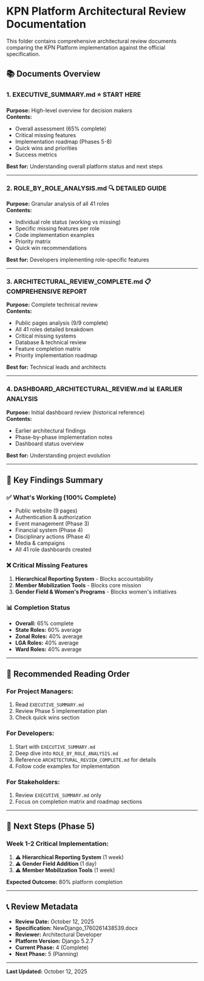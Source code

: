 # KPN Platform Architectural Review Documentation

This folder contains comprehensive architectural review documents comparing the KPN Platform implementation against the official specification.

## 📚 Documents Overview

### 1. **EXECUTIVE_SUMMARY.md** ⭐ START HERE
**Purpose:** High-level overview for decision makers  
**Contents:**
- Overall assessment (65% complete)
- Critical missing features
- Implementation roadmap (Phases 5-8)
- Quick wins and priorities
- Success metrics

**Best for:** Understanding overall platform status and next steps

---

### 2. **ROLE_BY_ROLE_ANALYSIS.md** 🔍 DETAILED GUIDE
**Purpose:** Granular analysis of all 41 roles  
**Contents:**
- Individual role status (working vs missing)
- Specific missing features per role
- Code implementation examples
- Priority matrix
- Quick win recommendations

**Best for:** Developers implementing role-specific features

---

### 3. **ARCHITECTURAL_REVIEW_COMPLETE.md** 📋 COMPREHENSIVE REPORT
**Purpose:** Complete technical review  
**Contents:**
- Public pages analysis (9/9 complete)
- All 41 roles detailed breakdown
- Critical missing systems
- Database & technical review
- Feature completion matrix
- Priority implementation roadmap

**Best for:** Technical leads and architects

---

### 4. **DASHBOARD_ARCHITECTURAL_REVIEW.md** 📊 EARLIER ANALYSIS
**Purpose:** Initial dashboard review (historical reference)  
**Contents:**
- Earlier architectural findings
- Phase-by-phase implementation notes
- Dashboard status overview

**Best for:** Understanding project evolution

---

## 🎯 Key Findings Summary

### ✅ What's Working (100% Complete)
- Public website (9 pages)
- Authentication & authorization
- Event management (Phase 3)
- Financial system (Phase 4)
- Disciplinary actions (Phase 4)
- Media & campaigns
- All 41 role dashboards created

### ❌ Critical Missing Features
1. **Hierarchical Reporting System** - Blocks accountability
2. **Member Mobilization Tools** - Blocks core mission
3. **Gender Field & Women's Programs** - Blocks women's initiatives

### 📊 Completion Status
- **Overall:** 65% complete
- **State Roles:** 60% average
- **Zonal Roles:** 40% average
- **LGA Roles:** 40% average
- **Ward Roles:** 40% average

---

## 🚀 Recommended Reading Order

### For Project Managers:
1. Read `EXECUTIVE_SUMMARY.md`
2. Review Phase 5 implementation plan
3. Check quick wins section

### For Developers:
1. Start with `EXECUTIVE_SUMMARY.md`
2. Deep dive into `ROLE_BY_ROLE_ANALYSIS.md`
3. Reference `ARCHITECTURAL_REVIEW_COMPLETE.md` for details
4. Follow code examples for implementation

### For Stakeholders:
1. Review `EXECUTIVE_SUMMARY.md` only
2. Focus on completion matrix and roadmap sections

---

## 📅 Next Steps (Phase 5)

### Week 1-2 Critical Implementation:
1. ⚠️ **Hierarchical Reporting System** (1 week)
2. ⚠️ **Gender Field Addition** (1 day)
3. ⚠️ **Member Mobilization Tools** (1 week)

**Expected Outcome:** 80% platform completion

---

## 📞 Review Metadata

- **Review Date:** October 12, 2025
- **Specification:** NewDjango_1760261438539.docx
- **Reviewer:** Architectural Developer
- **Platform Version:** Django 5.2.7
- **Current Phase:** 4 (Complete)
- **Next Phase:** 5 (Planning)

---

**Last Updated:** October 12, 2025
